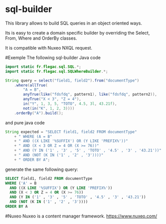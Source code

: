 # sql-builder
This library allows to build SQL queries in an object oriented ways.

Its is easy to create a domain specific builder by overriding the Select, From, Where and OrderBy classes.

It is compatible with Nuxeo NXQL request.



#Exemple
The following sql-builder Java code
```Java
import static fr.flegac.sql.SQL.*;
import static fr.flegac.sql.SQLWhereBuilder.*;

String query = select("field1, field2").from("documentType")
    .where(allTrue(
        "A = B",
        anyTrue(like("fdsfdq", pattern1), like("fdsfdq", pattern2)),
        anyTrue("X < 3", "Z = 4"),
        in("Y", 1, 3, 5, "TOTO", 4.5, 3l, 43.21f),
        not(in("K", 1, 2, 3))))
    .orderBy("A").build();
```
and pure java code
```Java
String expected = "SELECT field1, field2 FROM documentType"
    + " WHERE (A = B"
    + " AND ((X LIKE '%SUFFIX') OR (Y LIKE 'PREFIX%'))"
    + " AND (X < 3 OR Z = 4 OR (X >= 76))"
    + " AND (Y IN ('1' , '3' , '5' , 'TOTO' , '4.5' , '3' , '43.21'))"
    + " AND (NOT (K IN ('1' , '2' , '3'))))"
    + " ORDER BY A";
```
generate the same following query:
```SQL
SELECT field1, field2 FROM documentType
WHERE ('A' = B
  AND ((X LIKE '%SUFFIX') OR (Y LIKE 'PREFIX%'))
  AND (X < 3 OR Z = 4 OR (X >= 76))
  AND (Y IN ('1' , '3' , '5' , 'TOTO' , '4.5' , '3' , '43.21'))
  AND (NOT (K IN ('1' , '2' , '3'))))
ORDER BY A
```


#Nuxeo
Nuxeo is a content manager framework.
https://www.nuxeo.com/

